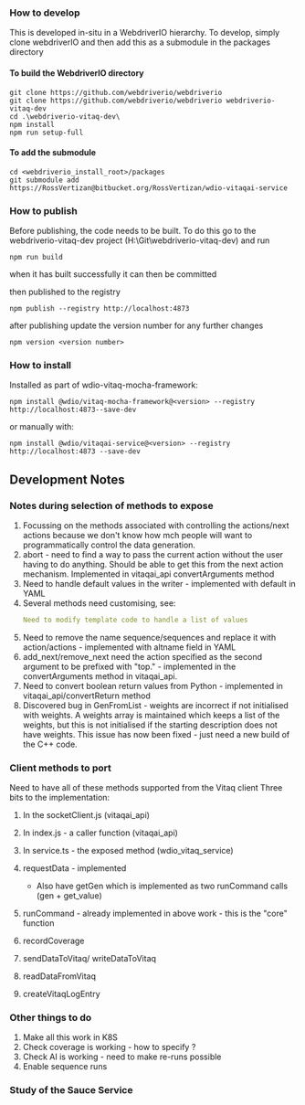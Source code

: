### How to develop
This is developed in-situ in a WebdriverIO hierarchy.  To develop, simply clone webdriverIO and then add this as a submodule in the packages directory

#### To build the WebdriverIO directory
```node
git clone https://github.com/webdriverio/webdriverio
git clone https://github.com/webdriverio/webdriverio webdriverio-vitaq-dev
cd .\webdriverio-vitaq-dev\
npm install
npm run setup-full
```

#### To add the submodule
```node
cd <webdriverio_install_root>/packages
git submodule add https://RossVertizan@bitbucket.org/RossVertizan/wdio-vitaqai-service
```

### How to publish
Before publishing, the code needs to be built. To do this go to the webdriverio-vitaq-dev project (H:\Git\webdriverio-vitaq-dev) and run
```node
npm run build
```
when it has built successfully it can then be committed

then published to the registry
```node
npm publish --registry http://localhost:4873
```
after publishing update the version number for any further changes
```node
npm version <version number>
```

### How to install
Installed as part of wdio-vitaq-mocha-framework:
```node
npm install @wdio/vitaq-mocha-framework@<version> --registry http://localhost:4873--save-dev
```
or manually with:
```node
npm install @wdio/vitaqai-service@<version> --registry http://localhost:4873 --save-dev
```

## Development Notes

### Notes during selection of methods to expose

1. Focussing on the methods associated with controlling the actions/next actions because we don't know how mch people will want to programmatically control the data generation.
2. abort - need to find a way to pass the current action without the user having to do anything. Should be able to get this from the next action mechanism. Implemented in vitaqai_api convertArguments method
3. Need to handle default values in the writer - implemented with default in YAML
4. Several methods need customising, see:
   ```yaml
   Need to modify template code to handle a list of values
   ```
5. Need to remove the name sequence/sequences and replace it with action/actions - implemented with altname field in YAML
6. add_next/remove_next need the action specified as the second argument to be prefixed with "top." - implemented in the convertArguments method in vitaqai_api.
7. Need to convert boolean return values from Python  - implemented in vitaqai_api/convertReturn method
8. Discovered bug in GenFromList - weights are incorrect if not initialised with weights.  A weights array is maintained which keeps a list of the weights, but this is not initialised if the starting description does not have weights.  This issue has now been fixed  - just need a new build of the C++ code.

### Client methods to port

Need to have all of these methods supported from the Vitaq client
Three bits to the implementation:
1. In the socketClient.js (vitaqai_api)
2. In index.js - a caller function (vitaqai_api)
3. In service.ts - the exposed method (wdio_vitaq_service)


1. requestData - implemented
   - Also have getGen which is implemented as two runCommand calls (gen + get_value)
2. runCommand - already implemented in above work - this is the "core" function
3. recordCoverage
4. sendDataToVitaq/ writeDataToVitaq
5. readDataFromVitaq
6. createVitaqLogEntry

### Other things to do
1. Make all this work in K8S
2. Check coverage is working - how to specify ?
3. Check AI is working - need to make re-runs possible
4. Enable sequence runs




### Study of the Sauce Service

